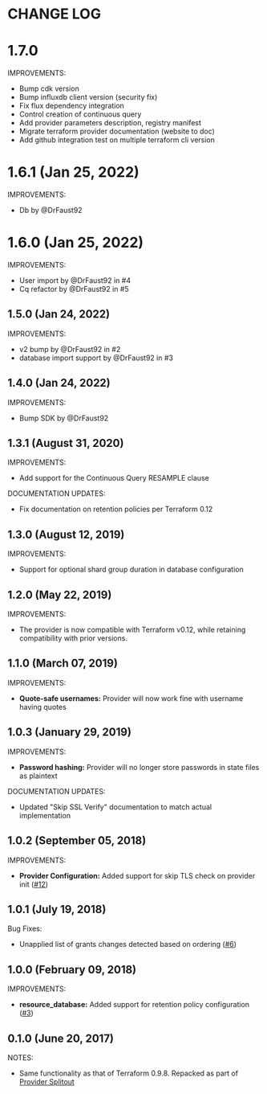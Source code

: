 # CHANGE LOG

# 1.7.0

IMPROVEMENTS:

* Bump cdk version
* Bump influxdb client version (security fix)
* Fix flux dependency integration
* Control creation of continuous query
* Add provider parameters description, registry manifest
* Migrate terraform provider documentation (website to doc)
* Add github integration test on multiple terraform cli version


# 1.6.1 (Jan 25, 2022)

IMPROVEMENTS:

* Db by @DrFaust92

# 1.6.0 (Jan 25, 2022)

IMPROVEMENTS:

* User import by @DrFaust92 in #4
* Cq refactor by @DrFaust92 in #5

## 1.5.0 (Jan 24, 2022)

IMPROVEMENTS:

* v2 bump by @DrFaust92 in #2
* database import support by @DrFaust92 in #3

## 1.4.0 (Jan 24, 2022)

IMPROVEMENTS:

* Bump SDK by @DrFaust92

## 1.3.1 (August 31, 2020)

IMPROVEMENTS:

* Add support for the Continuous Query RESAMPLE clause

DOCUMENTATION UPDATES:

* Fix documentation on retention policies per Terraform 0.12

## 1.3.0 (August 12, 2019)

IMPROVEMENTS:

* Support for optional shard group duration in database configuration

## 1.2.0 (May 22, 2019)

IMPROVEMENTS:

* The provider is now compatible with Terraform v0.12, while retaining compatibility with prior versions.

## 1.1.0 (March 07, 2019)

IMPROVEMENTS:

* **Quote-safe usernames:** Provider will now work fine with username having quotes

## 1.0.3 (January 29, 2019)

IMPROVEMENTS:

* **Password hashing:** Provider will no longer store passwords in state files as plaintext

DOCUMENTATION UPDATES:

* Updated "Skip SSL Verify" documentation to match actual implementation

## 1.0.2 (September 05, 2018)

IMPROVEMENTS:

* **Provider Configuration:** Added support for skip TLS check on provider init ([#12](https://github.com/terraform-providers/terraform-provider-influxdb/issues/11))

## 1.0.1 (July 19, 2018)

Bug Fixes:

* Unapplied list of grants changes detected based on ordering ([#6](https://github.com/terraform-providers/terraform-provider-influxdb/issues/6))

## 1.0.0 (February 09, 2018)

IMPROVEMENTS:

* **resource_database:** Added support for retention policy configuration ([#3](https://github.com/terraform-providers/terraform-provider-influxdb/issues/3))

## 0.1.0 (June 20, 2017)

NOTES:

* Same functionality as that of Terraform 0.9.8. Repacked as part of [Provider Splitout](https://www.hashicorp.com/blog/upcoming-provider-changes-in-terraform-0-10/)
